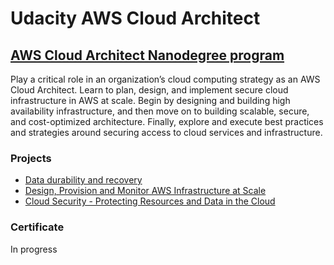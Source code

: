 # Udacity AWS Cloud Architect
## [AWS Cloud Architect Nanodegree program](https://www.udacity.com/course/aws-cloud-architect-nanodegree--nd063)

Play a critical role in an organization’s cloud computing strategy as an AWS Cloud Architect. Learn to plan, design, and implement secure cloud infrastructure in AWS at scale. Begin by designing and building high availability infrastructure, and then move on to building scalable, secure, and cost-optimized architecture. Finally, explore and execute best practices and strategies around securing access to cloud services and infrastructure.

### Projects

- [Data durability and recovery](./01--Design-for-Availability--Reliability--and-Resiliency)
- [Design, Provision and Monitor AWS Infrastructure at Scale](#)
- [Cloud Security - Protecting Resources and Data in the Cloud](#)


### Certificate
In progress
